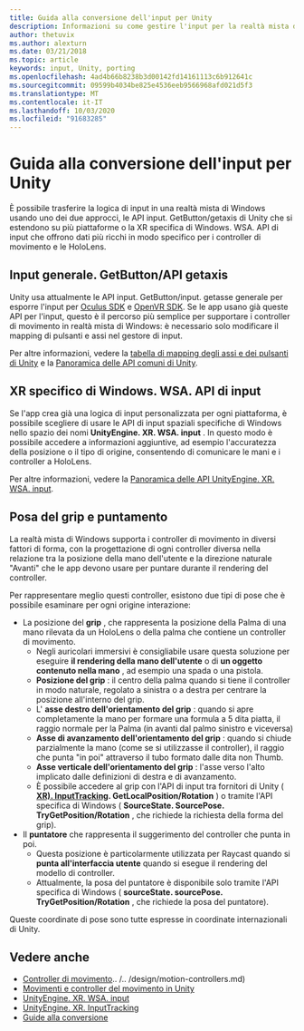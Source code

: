 ```yaml
---
title: Guida alla conversione dell'input per Unity
description: Informazioni su come gestire l'input per la realtà mista di Windows in Unity.
author: thetuvix
ms.author: alexturn
ms.date: 03/21/2018
ms.topic: article
keywords: input, Unity, porting
ms.openlocfilehash: 4ad4b66b8238b3d00142fd14161113c6b912641c
ms.sourcegitcommit: 09599b4034be825e4536eeb9566968afd021d5f3
ms.translationtype: MT
ms.contentlocale: it-IT
ms.lasthandoff: 10/03/2020
ms.locfileid: "91683285"
---
```

# <a name="input-porting-guide-for-unity"></a>Guida alla conversione dell'input per Unity

È possibile trasferire la logica di input in una realtà mista di Windows usando uno dei due approcci, le API input. GetButton/getaxis di Unity che si estendono su più piattaforme o la XR specifica di Windows. WSA. API di input che offrono dati più ricchi in modo specifico per i controller di movimento e le HoloLens.

## <a name="general-inputgetbuttongetaxis-apis"></a>Input generale. GetButton/API getaxis

Unity usa attualmente le API input. GetButton/input. getasse generale per esporre l'input per [Oculus SDK](https://docs.unity3d.com/Manual/OculusControllers.html) e [OpenVR SDK](https://docs.unity3d.com/Manual/OpenVRControllers.html). Se le app usano già queste API per l'input, questo è il percorso più semplice per supportare i controller di movimento in realtà mista di Windows: è necessario solo modificare il mapping di pulsanti e assi nel gestore di input.

Per altre informazioni, vedere la [tabella di mapping degli assi e dei pulsanti di Unity](../unity/gestures-and-motion-controllers-in-unity.md#unity-buttonaxis-mapping-table) e la [Panoramica delle API comuni di Unity](../unity/gestures-and-motion-controllers-in-unity.md#common-unity-apis-inputgetbuttongetaxis).

## <a name="windows-specific-xrwsainput-apis"></a>XR specifico di Windows. WSA. API di input

Se l'app crea già una logica di input personalizzata per ogni piattaforma, è possibile scegliere di usare le API di input spaziali specifiche di Windows nello spazio dei nomi **UnityEngine. XR. WSA. input** . In questo modo è possibile accedere a informazioni aggiuntive, ad esempio l'accuratezza della posizione o il tipo di origine, consentendo di comunicare le mani e i controller a HoloLens.

Per altre informazioni, vedere la [Panoramica delle API UnityEngine. XR. WSA. input](../unity/gestures-and-motion-controllers-in-unity.md#windows-specific-apis-xrwsainput).

## <a name="grip-pose-vs-pointing-pose"></a>Posa del grip e puntamento

La realtà mista di Windows supporta i controller di movimento in diversi fattori di forma, con la progettazione di ogni controller diversa nella relazione tra la posizione della mano dell'utente e la direzione naturale "Avanti" che le app devono usare per puntare durante il rendering del controller.

Per rappresentare meglio questi controller, esistono due tipi di pose che è possibile esaminare per ogni origine interazione:

* La posizione del **grip** , che rappresenta la posizione della Palma di una mano rilevata da un HoloLens o della palma che contiene un controller di movimento.
    * Negli auricolari immersivi è consigliabile usare questa soluzione per eseguire **il rendering della mano dell'utente** o di **un oggetto contenuto nella mano** , ad esempio una spada o una pistola.
    * **Posizione del grip** : il centro della palma quando si tiene il controller in modo naturale, regolato a sinistra o a destra per centrare la posizione all'interno del grip.
    * L' **asse destro dell'orientamento del grip** : quando si apre completamente la mano per formare una formula a 5 dita piatta, il raggio normale per la Palma (in avanti dal palmo sinistro e viceversa)
    * **Asse di avanzamento dell'orientamento del grip** : quando si chiude parzialmente la mano (come se si utilizzasse il controller), il raggio che punta "in poi" attraverso il tubo formato dalle dita non Thumb.
    * **Asse verticale dell'orientamento del grip** : l'asse verso l'alto implicato dalle definizioni di destra e di avanzamento.
    * È possibile accedere al grip con l'API di input tra fornitori di Unity ( **[XR). InputTracking](https://docs.unity3d.com/ScriptReference/XR.InputTracking.html). GetLocalPosition/Rotation** ) o tramite l'API specifica di Windows ( **SourceState. SourcePose. TryGetPosition/Rotation** , che richiede la richiesta della forma del grip).
* Il **puntatore** che rappresenta il suggerimento del controller che punta in poi.
    * Questa posizione è particolarmente utilizzata per Raycast quando si **punta all'interfaccia utente** quando si esegue il rendering del modello di controller.
    * Attualmente, la posa del puntatore è disponibile solo tramite l'API specifica di Windows ( **sourceState. sourcePose. TryGetPosition/Rotation** , che richiede la posa del puntatore).

Queste coordinate di pose sono tutte espresse in coordinate internazionali di Unity.

## <a name="see-also"></a>Vedere anche
* [Controller di movimento]().. /.. /design/motion-controllers.md)
* [Movimenti e controller del movimento in Unity](../unity/gestures-and-motion-controllers-in-unity.md)
* [UnityEngine. XR. WSA. input](https://docs.unity3d.com/ScriptReference/XR.WSA.Input.InteractionManager.html)
* [UnityEngine. XR. InputTracking](https://docs.unity3d.com/ScriptReference/XR.InputTracking.html)
* [Guide alla conversione](porting-guides.md)
